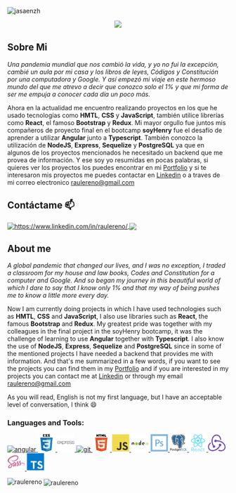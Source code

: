 <p align="left"> <img src="https://komarev.com/ghpvc/?username=raulereno&label=Profile%20views&color=0e75b6&style=flat" alt="jasaenzh" /> </p>
<p align="center">
  <img src="https://res.cloudinary.com/dbgpp8nla/image/upload/v1669939805/Estudio_de_Fotograf%C3%ADa_Portada_de_Facebook_z8spy0.gif" >
  <p/>




## Sobre Mi

*Una pandemia mundial que nos cambió la vida, y yo no fui la excepción, cambié un aula por mi casa y los libros de leyes, Códigos y Constitución por una computadora y Google. Y así empezó mi viaje en este hermoso mundo del que me atrevo a decir que conozco solo el 1% y que mi forma de ser me empuja a conocer cada día un poco más.*


Ahora en la actualidad me encuentro realizando proyectos en los que he usado tecnologías como **HMTL**, **CSS** y **JavaScript**, también utilice librerías como **React**, el famoso **Bootstrap** y **Redux**. Mi mayor orgullo fue juntos mis compañeros de proyecto final en el bootcamp **soyHenry** fue el desafío de aprender a utilizar **Angular** junto a **Typescript**. También conozco la utilización de **NodeJS**, **Express**, **Sequelize** y **PostgreSQL** ya que en algunos de los proyectos mencionados he necesitado un backend que me provea de información.
Y ese soy yo resumidas en pocas palabras, si quieres ver los proyectos los puedes encontrar en mi [Portfolio](https://ereno-raul-dev.netlify.app/) y si te interesaron mis proyectos me puedes contactar en [Linkedin](https://www.linkedin.com/in/raulereno/) o a traves de mi correo electronico raulereno@gmail.com
## Contáctame 📫

<p align="left">
<a href="https://www.linkedin.com/in/raulereno/" target="blank">
  <img align="center" src="https://raw.githubusercontent.com/rahuldkjain/github-profile-readme-generator/master/src/images/icons/Social/linked-in-alt.svg" alt="https://www.linkedin.com/in/raulereno/" height="30" width="40" />
 </a>
  
  <a href="https://raulereno@gmail.com">
      <img align="center" src="https://user-images.githubusercontent.com/76783198/182482940-c4a2a044-de93-4450-b354-9628cbb175c9.svg"/>
  </a> 
</p>

## About me

*A global pandemic that changed our lives, and I was no exception, I traded a classroom for my house and law books, Codes and Constitution for a computer and Google. And so began my journey in this beautiful world of which I dare to say that I know only 1% and that my way of being pushes me to know a little more every day.*

Now I am currently doing projects in which I have used technologies such as **HMTL**, **CSS** and **JavaScript**, I also use libraries such as **React**, the famous **Bootstrap** and **Redux**. My greatest pride was together with my colleagues in the final project in the soyHenry bootcamp, it was the challenge of learning to use **Angular** together with **Typescript**. I also know the use of **NodeJS**, **Express**, **Sequelize** and **PostgreSQL** since in some of the mentioned projects I have needed a backend that provides me with information.
And that's me summarized in a few words, if you want to see the projects you can find them in my [Portfolio](https://ereno-raul-dev.netlify.app/) 
and if you are interested in my projects you can contact me at [Linkedin](https://www.linkedin.com/in/raulereno/) or through my email raulereno@gmail.com

As you will read, English is not my first language, but I have an acceptable level of conversation, I think 😄

<h3 align="left">Languages and Tools:</h3>
<p align="left"> <a href="https://angular.io" target="_blank" rel="noreferrer"> <img src="https://angular.io/assets/images/logos/angular/angular.svg" alt="angular" width="40" height="40"/> </a> <a href="https://www.w3schools.com/css/" target="_blank" rel="noreferrer"> <img src="https://raw.githubusercontent.com/devicons/devicon/master/icons/css3/css3-original-wordmark.svg" alt="css3" width="40" height="40"/> </a> <a href="https://expressjs.com" target="_blank" rel="noreferrer"> <img src="https://raw.githubusercontent.com/devicons/devicon/master/icons/express/express-original-wordmark.svg" alt="express" width="40" height="40"/> </a> <a href="https://git-scm.com/" target="_blank" rel="noreferrer"> <img src="https://www.vectorlogo.zone/logos/git-scm/git-scm-icon.svg" alt="git" width="40" height="40"/> </a> <a href="https://www.w3.org/html/" target="_blank" rel="noreferrer"> <img src="https://raw.githubusercontent.com/devicons/devicon/master/icons/html5/html5-original-wordmark.svg" alt="html5" width="40" height="40"/> </a> <a href="https://developer.mozilla.org/en-US/docs/Web/JavaScript" target="_blank" rel="noreferrer"> <img src="https://raw.githubusercontent.com/devicons/devicon/master/icons/javascript/javascript-original.svg" alt="javascript" width="40" height="40"/> </a> <a href="https://www.linux.org/" target="_blank" rel="noreferrer">   </a> <a href="https://nodejs.org" target="_blank" rel="noreferrer"> <img src="https://raw.githubusercontent.com/devicons/devicon/master/icons/nodejs/nodejs-original-wordmark.svg" alt="nodejs" width="40" height="40"/> </a> <a href="https://www.photoshop.com/en" target="_blank" rel="noreferrer"> <img src="https://raw.githubusercontent.com/devicons/devicon/master/icons/photoshop/photoshop-line.svg" alt="photoshop" width="40" height="40"/> </a> <a href="https://www.postgresql.org" target="_blank" rel="noreferrer"> <img src="https://raw.githubusercontent.com/devicons/devicon/master/icons/postgresql/postgresql-original-wordmark.svg" alt="postgresql" width="40" height="40"/> </a> <a href="https://reactjs.org/" target="_blank" rel="noreferrer"> <img src="https://raw.githubusercontent.com/devicons/devicon/master/icons/react/react-original-wordmark.svg" alt="react" width="40" height="40"/> </a> <a href="https://redux.js.org" target="_blank" rel="noreferrer"> <img src="https://raw.githubusercontent.com/devicons/devicon/master/icons/redux/redux-original.svg" alt="redux" width="40" height="40"/> </a> <a href="https://sass-lang.com" target="_blank" rel="noreferrer"> <img src="https://raw.githubusercontent.com/devicons/devicon/master/icons/sass/sass-original.svg" alt="sass" width="40" height="40"/> </a> <a href="https://www.typescriptlang.org/" target="_blank" rel="noreferrer"> <img src="https://raw.githubusercontent.com/devicons/devicon/master/icons/typescript/typescript-original.svg" alt="typescript" width="40" height="40"/> </a> </p>

<p><img align="left" src="https://github-readme-stats.vercel.app/api/top-langs?username=raulereno&show_icons=true&locale=en&layout=compact" alt="raulereno" /></p>

<p>&nbsp;<img align="center" src="https://github-readme-stats.vercel.app/api?username=raulereno&show_icons=true&locale=en" alt="raulereno" /></p>
